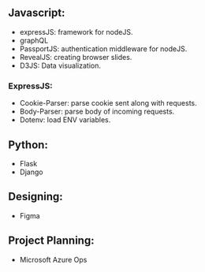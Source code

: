 ## Javascript:
- expressJS: framework for nodeJS.
- graphQL
- PassportJS: authentication middleware for nodeJS.
- RevealJS: creating browser slides.
- D3JS: Data visualization.

### ExpressJS:
- Cookie-Parser: parse cookie sent along with requests.
- Body-Parser: parse body of incoming requests.
- Dotenv: load ENV variables.

## Python:
- Flask
- Django

## Designing:
- Figma

## Project Planning:
- Microsoft Azure Ops
